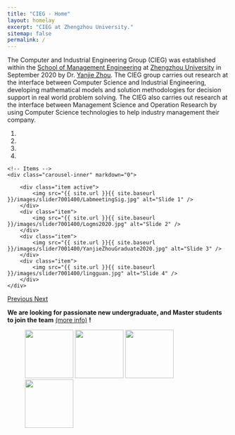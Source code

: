 ```yaml
---
title: "CIEG - Home"
layout: homelay
excerpt: "CIEG at Zhengzhou University."
sitemap: false
permalink: /
---
```


The Computer and Industrial Engineering Group (CIEG) was established within the [School of Management Engineering](http://www5.zzu.edu.cn/glgc/) at [Zhengzhou University](http://www.zzu.edu.cn/) in September 2020 by Dr. [Yanjie Zhou](https://ieyjzhou.github.io/). The CIEG group carries out research at the interface between Computer Science and Industrial Engineering, developing mathematical models and solution methodologies for decision support in real world problem solving. The CIEG also carries out research at the interface between Management Science and Operation Research by using Computer Science technologies to help industry management their company.


<div markdown="0" id="carousel" class="carousel slide" data-ride="carousel" data-interval="5000" data-pause="hover" >
    <!-- Menu -->
    <ol class="carousel-indicators">
        <li data-target="#carousel" data-slide-to="0" class="active"></li>
        <li data-target="#carousel" data-slide-to="1"></li>
        <li data-target="#carousel" data-slide-to="2"></li>
        <li data-target="#carousel" data-slide-to="3"></li>       
    </ol>

    <!-- Items -->
    <div class="carousel-inner" markdown="0">

        <div class="item active">
            <img src="{{ site.url }}{{ site.baseurl }}/images/slider7001400/LabmeetingSig.jpg" alt="Slide 1" />
        </div>
        <div class="item">
            <img src="{{ site.url }}{{ site.baseurl }}/images/slider7001400/Logms2020.jpg" alt="Slide 2" />
        </div>
        <div class="item">
            <img src="{{ site.url }}{{ site.baseurl }}/images/slider7001400/YanjieZhouGraduate2020.jpg" alt="Slide 3" />
        </div>
        <div class="item">
            <img src="{{ site.url }}{{ site.baseurl }}/images/slider7001400/lingguan.jpg" alt="Slide 4" />
        </div>      
    </div>
  <a class="left carousel-control" href="#carousel" role="button" data-slide="prev">
    <span class="glyphicon glyphicon-chevron-left" aria-hidden="true"></span>
    <span class="sr-only">Previous</span>
  </a>
  <a class="right carousel-control" href="#carousel" role="button" data-slide="next">
    <span class="glyphicon glyphicon-chevron-right" aria-hidden="true"></span>
    <span class="sr-only">Next</span>
  </a>
</div>





 **We are  looking for passionate new undergraduate, and Master students to join the team** [(more info)](https://ieyjzhou.github.io/lab/Openpositions.html) **!**

<figure class="fourth">
  <p>
  
  <img src="https://ieyjzhou.github.io/images/zzulogo.png" style="width: 110px" />
  <img src="https://logms.github.io/images/LOGMSlogo.png" style="width: 110px" />
  <img src="http://gs.zzu.edu.cn/files/ZG-logo.gif" style="width: 110px" />
  <img src="http://www.pusan.ac.kr/_contents/kor/_Img/Layout/logo.png" style="width: 110px" />
  </p>
</figure>


